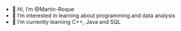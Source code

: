 - 👋 Hi, I’m @Martin-Roque
- 👀 I’m interested in learning about programming and data analysis
- 🌱 I’m currently learning C++, Java and SQL
